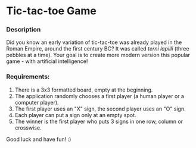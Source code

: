 # Tic-tac-toe Game

### Description
Did you know an early variation of tic-tac-toe was already played in the Roman Empire, around the first century BC? It was called _terni lapilli_ (three pebbles at a time). Your goal is to create more modern version this popular game - with artificial intelligence!

### Requirements:
  1. There is a 3x3 formatted board, empty at the beginning.
  2. The application randomly chooses a first player (a human player or a computer player).
  3. The first player uses an "X" sign, the second player uses an "O" sign.
  4. Each player can put a sign only at an empty spot.
  5. The winner is the first player who puts 3 signs in one row, column or crosswise.

 Good luck and have fun! :)
